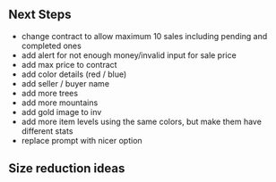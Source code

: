 ## Next Steps

- change contract to allow maximum 10 sales including pending and completed ones
- add alert for not enough money/invalid input for sale price
- add max price to contract
- add color details (red / blue)
- add seller / buyer name
- add more trees
- add more mountains
- add gold image to inv
- add more item levels using the same colors, but make them have different stats
- replace prompt with nicer option

## Size reduction ideas
